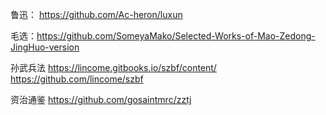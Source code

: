 鲁迅： https://github.com/Ac-heron/luxun 

毛选：https://github.com/SomeyaMako/Selected-Works-of-Mao-Zedong-JingHuo-version

孙武兵法 https://lincome.gitbooks.io/szbf/content/ https://github.com/lincome/szbf

资治通鉴 https://github.com/gosaintmrc/zztj
